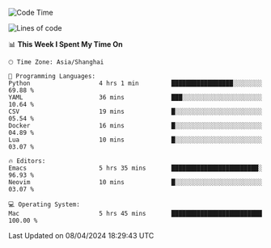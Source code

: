 <!--START_SECTION:waka-->
![Code Time](http://img.shields.io/badge/Code%20Time-1%2C889%20hrs%2012%20mins-blue)

![Lines of code](https://img.shields.io/badge/From%20Hello%20World%20I%27ve%20Written-298.2%20thousand%20lines%20of%20code-blue)

📊 **This Week I Spent My Time On** 

```text
🕑︎ Time Zone: Asia/Shanghai

💬 Programming Languages: 
Python                   4 hrs 1 min         █████████████████░░░░░░░░   69.88 % 
YAML                     36 mins             ███░░░░░░░░░░░░░░░░░░░░░░   10.64 % 
CSV                      19 mins             █░░░░░░░░░░░░░░░░░░░░░░░░   05.54 % 
Docker                   16 mins             █░░░░░░░░░░░░░░░░░░░░░░░░   04.89 % 
Lua                      10 mins             █░░░░░░░░░░░░░░░░░░░░░░░░   03.07 % 

🔥 Editors: 
Emacs                    5 hrs 35 mins       ████████████████████████░   96.93 % 
Neovim                   10 mins             █░░░░░░░░░░░░░░░░░░░░░░░░   03.07 % 

💻 Operating System: 
Mac                      5 hrs 45 mins       █████████████████████████   100.00 % 
```


 Last Updated on 08/04/2024 18:29:43 UTC
<!--END_SECTION:waka-->
